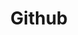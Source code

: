 ---
title: Github
description: 操作备忘，什么都写~
image:

# Badge style
# style:
#     background: "#2a9d8f"
#     color: "#fff"
---